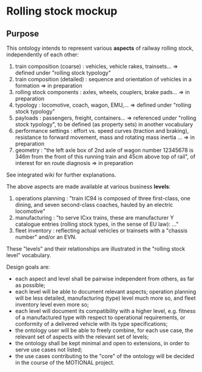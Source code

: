 # Rolling stock mockup
## Purpose
This ontology intends to represent various __aspects__ of railway rolling stock, independently of each other:
1. train composition (coarse) : vehicles, vehicle rakes, trainsets... => defined under "rolling stock typology"
2. train composition (detailed) : sequence and orientation of vehicles in a formation => in preparation
3. rolling stock components : axles, wheels, couplers, brake pads... => in preparation
4. typology : locomotive, coach, wagon, EMU,... => defined under "rolling stock typology" 
5. payloads : passengers, freight, containers... => referenced under "rolling stock typology", to be defined (as property sets) in another vocabulary
6. performance settings : effort vs. speed curves (traction and braking), resistance to forward movement, mass and rotating mass inertia ... => in preparation
7. geometry : "the left axle box of 2nd axle of wagon number 12345678 is 346m from the front of this running train and 45cm above top of rail", of interest for en route diagnosis => in preparation

See integrated wiki for further explanations.

The above aspects are made available at various business __levels__:
1. operations planning : "train IC94 is composed of three first-class, one dining, and seven second-class coaches, hauled by an electric locomotive"
2. manufacturing : "to serve ICxx trains, these are manufacturer Y catalogue entries (rolling stock types, in the sense of EU law): ..."
3. fleet inventory : reflecting actual vehicles or trainsets with a "chassis number" and/or an EVN.

These "levels" and their relationships are illustrated in the "rolling stock level" vocabulary.

Design goals are:
* each aspect and level shall be pairwise independent from others, as far as possible;
* each level will be able to document relevant aspects; operation planning will be less detailed, manufacturing (type) level much more so, and fleet inventory level even more so; 
* each level will document its compatibility with a higher level, e.g. fitness of a manufactured type with respect to operational requirements, or conformity of a delivered vehicle with its type specifications;
* the ontology user will be able to freely combine, for each use case, the relevant set of aspects with the relevant set of levels;
* the ontology shall be kept minimal and open to extensions, in order to serve use cases not listed;
* the use cases contributing to the "core" of the ontology will be decided in the course of the MOTIONAL project.
